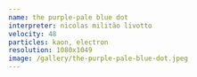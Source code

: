 ```yaml
---
name: the purple-pale blue dot
interpreter: nicolas militão livotto
velocity: 48
particles: kaon, electron
resolution: 1080x1049
image: /gallery/the-purple-pale-blue-dot.jpeg
---
```

